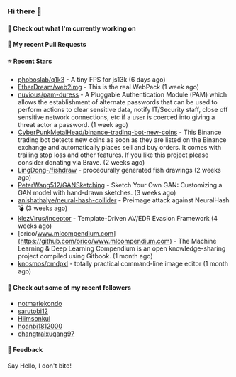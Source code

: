 ### Hi there 👋

#### 👷 Check out what I'm currently working on

#### 🔨 My recent Pull Requests


#### ⭐ Recent Stars

- [phoboslab/q1k3](https://github.com/phoboslab/q1k3) - A tiny FPS for js13k (6 days ago)
- [EtherDream/web2img](https://github.com/EtherDream/web2img) - This is the real WebPack (1 week ago)
- [nuvious/pam-duress](https://github.com/nuvious/pam-duress) - A Pluggable Authentication Module (PAM) which allows the establishment of alternate passwords that can be used to perform actions to clear sensitive data, notify IT/Security staff, close off sensitive network connections, etc if a user is coerced into giving a threat actor a password. (1 week ago)
- [CyberPunkMetalHead/binance-trading-bot-new-coins](https://github.com/CyberPunkMetalHead/binance-trading-bot-new-coins) - This Binance trading bot detects new coins as soon as they are listed on the Binance exchange and automatically places sell and buy orders. It comes with trailing stop loss and other features. If you like this project please consider donating via Brave. (2 weeks ago)
- [LingDong-/fishdraw](https://github.com/LingDong-/fishdraw) - procedurally generated fish drawings (2 weeks ago)
- [PeterWang512/GANSketching](https://github.com/PeterWang512/GANSketching) - Sketch Your Own GAN: Customizing a GAN model with hand-drawn sketches. (3 weeks ago)
- [anishathalye/neural-hash-collider](https://github.com/anishathalye/neural-hash-collider) - Preimage attack against NeuralHash 💣 (3 weeks ago)
- [klezVirus/inceptor](https://github.com/klezVirus/inceptor) - Template-Driven AV/EDR Evasion Framework (4 weeks ago)
- [orico/www.mlcompendium.com](https://github.com/orico/www.mlcompendium.com) - The Machine Learning &amp; Deep Learning Compendium is an open knowledge-sharing project compiled using Gitbook. (1 month ago)
- [knosmos/cmdpxl](https://github.com/knosmos/cmdpxl) - totally practical command-line image editor (1 month ago)

#### 👯 Check out some of my recent followers

- [notmariekondo](https://github.com/notmariekondo)
- [sarutobi12](https://github.com/sarutobi12)
- [Hiimsonkul](https://github.com/Hiimsonkul)
- [hoanbi1812000](https://github.com/hoanbi1812000)
- [changtraixuqang97](https://github.com/changtraixuqang97)

#### 💬 Feedback

Say Hello, I don't bite!